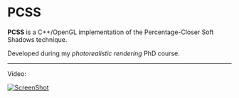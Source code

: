 PCSS
====

**PCSS** is a C++/OpenGL implementation of the Percentage-Closer Soft Shadows technique.

Developed during my *photorealistic rendering* PhD course.

----------

Video:

[![ScreenShot](http://www.pedroboechat.com/images/PCSS-video-thumbnail.png)](https://www.youtube.com/watch?v=g-AFYDhyN3w)
